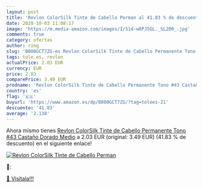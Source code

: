 ```yaml
---
layout: post
title: 'Revlon ColorSilk Tinte de Cabello Perman al 41.83 % de descuento'
date: 2020-10-03 11:08:17
image: 'https://m.media-amazon.com/images/I/51d-w8PJ5GL._SL200_.jpg'
comments: true
category: ofertas
author: ring
slug: 'B000GCT7ZG-es Revlon ColorSilk Tinte de Cabello Permanente Tono #43...'
tags: tole.es, revlon
actualPrice: 2.03 EUR
currency: EUR
price: 2.03
comparePrice: 3.49 EUR
prodname: 'Revlon ColorSilk Tinte de Cabello Permanente Tono #43 Castaño Dorado Medio'
country: 'es'
flag: '🇪🇸'
buyurl: 'https://www.amazon.es/dp/B000GCT7ZG/?tag=tolees-21'
descuento: '41.83'
average: '2.138'
---
```


Ahora mismo tienes [Revlon ColorSilk Tinte de Cabello Permanente Tono #43 Castaño Dorado Medio](https://www.amazon.es/dp/B000GCT7ZG/?tag=tolees-21) a 2.03 EUR (original: 3.49 EUR) (41.83 %  de descuento) en el siguiente enlace!

[![Revlon ColorSilk Tinte de Cabello Perman](https://m.media-amazon.com/images/I/51d-w8PJ5GL._SL200_.jpg)](https://www.amazon.es/dp/B000GCT7ZG/?tag=tolees-21)

🔎:


[🛒 Visítala!!!](https://www.amazon.es/dp/B000GCT7ZG/?tag=tolees-21)
